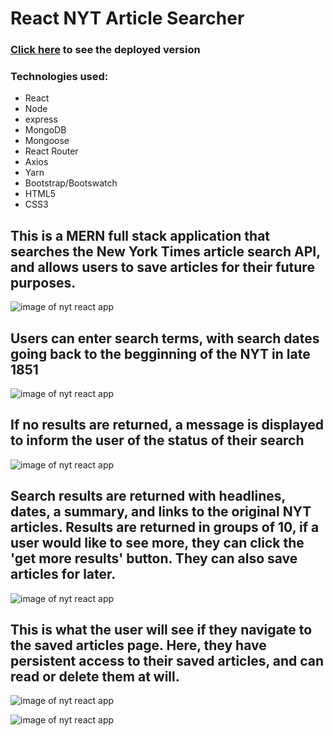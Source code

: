 # React NYT Article Searcher

### [Click here](http://nyt-react-map.herokuapp.com/) to see the deployed version

### Technologies used:
* React
* Node
* express
* MongoDB
* Mongoose
* React Router
* Axios
* Yarn
* Bootstrap/Bootswatch
* HTML5
* CSS3

## This is a MERN full stack application that searches the New York Times article search API, and allows users to save articles for their future purposes.

![image of nyt react app](client/public/img/nytreact1.png)

## Users can enter search terms, with search dates going back to the begginning of the NYT in late 1851
![image of nyt react app](client/public/img/nytreact2.png)

## If no results are returned, a message is displayed to inform the user of the status of their search

![image of nyt react app](client/public/img/nytreact6.png)

## Search results are returned with headlines, dates, a summary, and links to the original NYT articles.  Results are returned in groups of 10, if a user would like to see more, they can click the 'get more results' button.  They can also save articles for later.
![image of nyt react app](client/public/img/nytreact3.png)

## This is what the user will see if they navigate to the saved articles page.  Here, they have persistent access to their saved articles, and can read or delete them at will.
![image of nyt react app](client/public/img/nytreact4.png)

![image of nyt react app](client/public/img/nytreact5.png)
